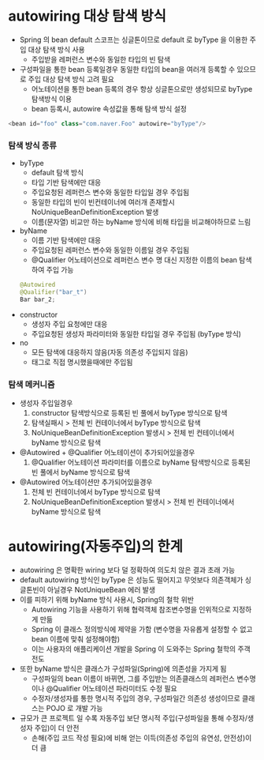 # autowiring 대상 탐색 방식
* Spring 의 bean default 스코프는 싱글톤이므로 default 로 byType 을 이용한 주입 대상 탐색 방식 사용
	* 주입받을 레퍼런스 변수와 동일한 타입의 빈 탐색
* 구성파일을 통한 bean 등록일경우 동일한 타입의 bean을 여러개 등록할 수 있으므로 주입 대상 탐색 방식 고려 필요
	* 어노테이션을 통한 bean 등록의 경우 항상 싱글톤으로만 생성되므로 byType 탐색방식 이용
	* bean 등록시, autowire 속성값을 통해 탐색 방식 설정
```java
<bean id="foo" class="com.naver.Foo" autowire="byType"/>
```

### 탐색 방식 종류
* byType
	* default 탐색 방식
	* 타입 기반 탐색에만 대응
	* 주입요청된 레퍼런스 변수와 동일한 타입일 경우 주입됨
	* 동일한 타입의 빈이 빈컨테이너에 여러개 존재할시 NoUniqueBeanDefinitionException 발생
	* 이름(문자열) 비교만 하는 byName 방식에 비해 타입을 비교해야하므로 느림
* byName
	* 이름 기반 탐색에만 대응
	* 주입요청된 레퍼런스 변수와 동일한 이름일 경우 주입됨
	* @Qualifier 어노테이션으로 레퍼런스 변수 명 대신 지정한 이름의 bean 탐색하여 주입 가능
	```java
	@Autowired
	@Qualifier("bar_t")
	Bar bar_2;
	```
* constructor
	* 생성자 주입 요청에만 대응
	* 주입요청된 생성자 파라미터와 동일한 타입일 경우 주입됨 (byType 방식)
* no
	* 모든 탐색에 대응하지 않음(자동 의존성 주입되지 않음)
	* <property> 태그로 직접 명시했을때에만 주입됨

### 탐색 메커니즘
* 생성자 주입일경우
	1. constructor 탐색방식으로 등록된 빈 풀에서 byType 방식으로 탐색
	2. 탐색실패시 > 전체 빈 컨테이너에서 byType 방식으로 탐색
	3. NoUniqueBeanDefinitionException 발생시 > 전체 빈 컨테이너에서 byName 방식으로 탐색
* @Autowired + @Qualifier 어노테이션이 추가되어있을경우
	1. @Qualifier 어노테이션 파라미터를 이름으로 byName 탐색방식으로 등록된 빈 풀에서 byName 방식으로 탐색
* @Autowired 어노테이션만 추가되어있을경우
	1. 전체 빈 컨테이너에서 byType 방식으로 탐색
	2. NoUniqueBeanDefinitionException 발생시 > 전체 빈 컨테이너에서 byName 방식으로 탐색

# autowiring(자동주입)의 한계
* autowiring 은 명확한 wiring 보다 덜 정확하여 의도치 않은 결과 초래 가능
* default autowiring 방식인 byType 은 성능도 떨어지고 무엇보다 의존객체가 싱글톤빈이 아닐경우 NotUniqueBean 에러 발생
* 이를 피하기 위해 byName 방식 사용시, Spring의 철학 위반
	* Autowiring 기능을 사용하기 위해 협력객체 참조변수명을 인위적으로 지정하게 만듦
	* Spring 이 클래스 정의방식에 제약을 가함 (변수명을 자유롭게 설정할 수 없고 bean 이름에 맞춰 설정해야함)
	* 이는 사용자의 애플리케이션 개발을 Spring 이 도와주는 Spring 철학의 주객 전도 
* 또한 byName 방식은 클래스가 구성파일(Spring)에 의존성을 가지게 됨
	* 구성파일의 bean 이름이 바뀌면, 그를 주입받는 의존클래스의 레퍼런스 변수명이나 @Qualifier 어노테이션 파라미터도 수정 필요
	* 수정자/생성자를 통한 명시적 주입의 경우, 구성파일간 의존성 생성이므로 클래스는 POJO 로 개발 가능
* 규모가 큰 프로젝트 일 수록 자동주입 보단 명시적 주입(구성파일을 통해 수정자/생성자 주입)이 더 안전
	* 손해(주입 코드 작성 필요)에 비해 얻는 이득(의존성 주입의 유연성, 안전성)이 더 큼
